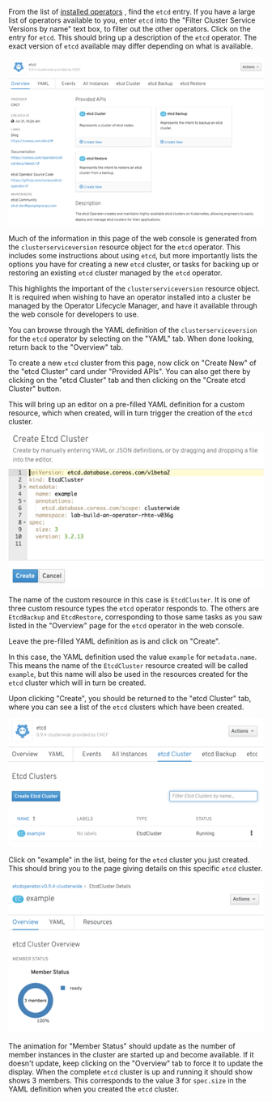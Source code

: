 From the list of [installed operators](%console_url%/k8s/ns/%project_namespace%/clusterserviceversions)&nbsp;<span class="fas fa-window-restore"></span>, find the `etcd` entry. If you have a large list of operators available to you, enter `etcd` into the "Filter Cluster Service Versions by name" text box, to filter out the other operators. Click on the entry for `etcd`. This should bring up a description of the `etcd` operator. The exact version of `etcd` available may differ depending on what is available.

![](etcd-operator-description.png)

Much of the information in this page of the web console is generated from the `clusterserviceversion` resource object for the `etcd` operator. This includes some instructions about using `etcd`, but more importantly lists the options you have for creating a new `etcd` cluster, or tasks for backing up or restoring an existing `etcd` cluster managed by the `etcd` operator.

This highlights the important of the `clusterserviceversion` resource object. It is required when wishing to have an operator installed into a cluster be managed by the Operator Lifecycle Manager, and have it available through the web console for developers to use.

You can browse through the YAML definition of the `clusterserviceversion` for the `etcd` operator by selecting on the "YAML" tab. When done looking, return back to the "Overview" tab.

To create a new `etcd` cluster from this page, now click on "Create New" of the "etcd Cluster" card under "Provided APIs". You can also get there by clicking on the "etcd Cluster" tab and then clicking on the "Create etcd Cluster" button.

This will bring up an editor on a pre-filled YAML definition for a custom resource, which when created, will in turn trigger the creation of the `etcd` cluster.

![](create-etcd-cluster.png)

The name of the custom resource in this case is `EtcdCluster`. It is one of three custom resource types the `etcd` operator responds to. The others are `EtcdBackup` and `EtcdRestore`, corresponding to those same tasks as you saw listed in the "Overview" page for the `etcd` operator in the web console.

Leave the pre-filled YAML definition as is and click on "Create".

In this case, the YAML definition used the value `example` for `metadata.name`. This means the name of the `EtcdCluster` resource created will be called `example`, but this name will also be used in the resources created for the `etcd` cluster which will in turn be created.

Upon clicking "Create", you should be returned to the "etcd Cluster" tab, where you can see a list of the `etcd` clusters which have been created.

![](etcd-cluster-list.png)

Click on "example" in the list, being for the `etcd` cluster you just created. This should bring you to the page giving details on this specific `etcd` cluster.

![](etcd-cluster-details.png)

The animation for "Member Status" should update as the number of member instances in the cluster are started up and become available. If it doesn't update, keep clicking on the "Overview" tab to force it to update the display. When the complete `etcd` cluster is up and running it should show shows 3 members. This corresponds to the value 3 for `spec.size` in the YAML definition when you created the `etcd` cluster.
